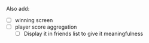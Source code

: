 Also add:
- [ ] winning screen
- [ ] player score aggregation
    - [ ] Display it in friends list to give it meaningfulness
